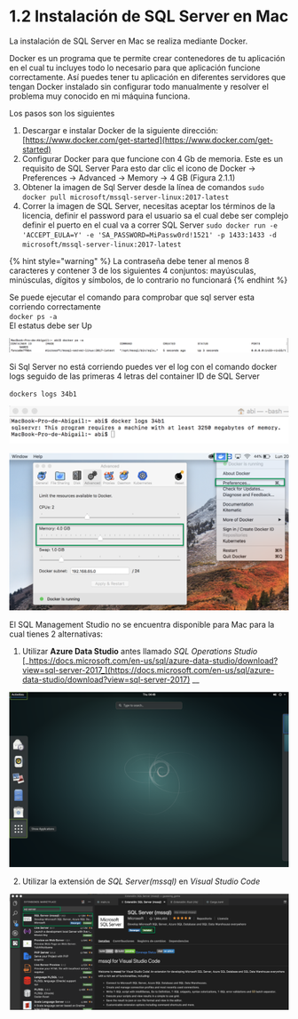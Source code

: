 # 1.2 Instalación de SQL Server en Mac

La instalación de SQL Server en Mac se realiza mediante Docker. 

Docker es un programa que te permite crear contenedores de tu aplicación en el cual tu incluyes todo lo necesario para que aplicación funcione correctamente. Así puedes tener tu aplicación en diferentes servidores que tengan Docker instalado sin configurar todo manualmente y resolver el problema muy conocido en mi máquina funciona.

Los pasos son los siguientes

1. Descargar e instalar Docker de la siguiente dirección: [https://www.docker.com/get-started](https://www.docker.com/get-started)
2. Configurar Docker para que funcione con 4 Gb de memoria. Este es un requisito de SQL Server Para esto dar clic el icono de Docker -&gt; Preferences -&gt; Advanced -&gt; Memory -&gt; 4 GB \(Figura 2.1.1\)
3. Obtener la imagen de Sql Server desde  la línea de comandos `sudo docker pull microsoft/mssql-server-linux:2017-latest`
4. Correr la imagen de SQL Server, necesitas aceptar los términos de la licencia, definir el password para el usuario sa el cual debe ser complejo definir el puerto en el cual va a correr SQL Server `sudo docker run -e 'ACCEPT_EULA=Y' -e 'SA_PASSWORD=MiPassw0rd!1521' -p 1433:1433 -d microsoft/mssql-server-linux:2017-latest`

{% hint style="warning" %}
La contraseña debe tener al menos 8 caracteres y contener  3 de los siguientes 4 conjuntos: mayúsculas, minúsculas, dígitos y símbolos, de lo contrario no funcionará
{% endhint %}

Se puede ejecutar el comando para comprobar que sql server esta corriendo correctamente  
`docker ps -a`  
El estatus debe ser Up 

![](../.gitbook/assets/docker-ps.png)

Si Sql Server no está corriendo puedes ver el log con el comando docker logs seguido de las primeras 4 letras del container ID de SQL Server

`dockers logs 34b1`

![](../.gitbook/assets/error.png)

![Figura 2.1.1 Configurar Docker para trabajar con 4GB de RAM](../.gitbook/assets/docker%20%281%29.png)

El SQL Management Studio no se encuentra disponible para Mac para la cual tienes 2 alternativas: 

1. Utilizar **Azure Data Studio** antes llamado _SQL Operations Studio_ [_https://docs.microsoft.com/en-us/sql/azure-data-studio/download?view=sql-server-2017_](https://docs.microsoft.com/en-us/sql/azure-data-studio/download?view=sql-server-2017) __

![](../.gitbook/assets/image%20%28110%29.png)

 2. Utilizar la extensión de _SQL Server\(mssql\)_ en _Visual Studio Code_

![Figura 2.1.3 Obtener la extensi&#xF3;n de SQL Server para Visual Studio Code](../.gitbook/assets/extensionsql.png)


